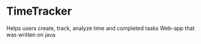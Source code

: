 # TimeTracker
Helps users create, track, analyze time and completed tasks 
Web-app that was written on java. 
